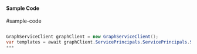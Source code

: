 #### Sample Code
#sample-code 

```C#

GraphServiceClient graphClient = new GraphServiceClient();
var templates = await graphClient.ServicePrincipals.ServicePrincipals.Synchronization.Templates.Request().GetAsync();
*** 

```